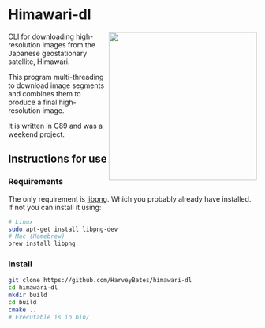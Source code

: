 # Himawari-dl
<html>
<img align="right" width=300 border=0;" src="imgs/outfile.png">
</html>

CLI for downloading high-resolution images from the Japanese geostationary
satellite, Himawari.

This program multi-threading to download image segments and
combines them to produce a final high-resolution image.

It is written in C89 and was a weekend project.

## Instructions for use

### Requirements

The only requirement is [libpng](http://www.libpng.org/pub/png/libpng.html).
Which you probably already have installed. If not you can install it using:

```bash
# Linux
sudo apt-get install libpng-dev
# Mac (Homebrew)
brew install libpng
```

### Install

```bash
git clone https://github.com/HarveyBates/himawari-dl
cd himawari-dl
mkdir build
cd build
cmake ..
# Executable is in bin/
```

